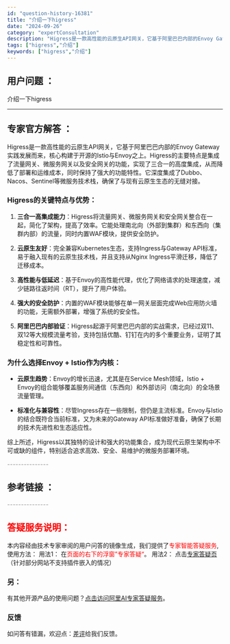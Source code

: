 ```yaml
---
id: "question-history-16381"
title: "介绍一下higress"
date: "2024-09-26"
category: "expertConsultation"
description: "Higress是一款高性能的云原生API网关，它基于阿里巴巴内部的Envoy Gateway实践发展而来，核心构建于开源的Istio与Envoy之上。Higress的主要特点是集成了流量网关、微服务网关以及安全网关的功能，实现了三合一的高度集成，从而降低了部署和运维成本，同时保持了强大的功能特性。它"
tags: ["higress","介绍"]
keywords: ["higress","介绍"]
---
```


## 用户问题 ： 
 介绍一下higress  

---------------
## 专家官方解答 ：

Higress是一款高性能的云原生API网关，它基于阿里巴巴内部的Envoy Gateway实践发展而来，核心构建于开源的Istio与Envoy之上。Higress的主要特点是集成了流量网关、微服务网关以及安全网关的功能，实现了三合一的高度集成，从而降低了部署和运维成本，同时保持了强大的功能特性。它深度集成了Dubbo、Nacos、Sentinel等微服务技术栈，确保了与现有云原生生态的无缝对接。

### Higress的关键特点与优势：

1. **三合一高集成能力**：Higress将流量网关、微服务网关和安全网关整合在一起，简化了架构，提高了效率。它能处理南北向（外部到集群）和东西向（集群内部）的流量，同时内置WAF模块，提供安全防护。

2. **云原生友好**：完全兼容Kubernetes生态，支持Ingress与Gateway API标准，易于融入现有的云原生技术栈，并且支持从Nginx Ingress平滑迁移，降低了迁移成本。

3. **高性能与低延迟**：基于Envoy的高性能代理，优化了网络请求的处理速度，减少链路往返时间（RT），提升了用户体验。

4. **强大的安全防护**：内置的WAF模块能够在单一网关层面完成Web应用防火墙的功能，无需额外部署，增强了系统的安全性。

5. **阿里巴巴内部验证**：Higress起源于阿里巴巴内部的实战需求，已经过双11、双12等大规模流量考验，支持包括优酷、钉钉在内的多个重要业务，证明了其稳定性和可靠性。

### 为什么选择Envoy + Istio作为内核：

- **云原生趋势**：Envoy的增长迅速，尤其是在Service Mesh领域，Istio + Envoy的组合能够覆盖服务间通信（东西向）和外部访问（南北向）的全场景流量管理。
  
- **标准化与兼容性**：尽管Ingress存在一些限制，但仍是主流标准。Envoy与Istio的结合既符合当前标准，又为未来的Gateway API标准做好准备，确保了长期的技术先进性和生态适应性。

综上所述，Higress以其独特的设计和强大的功能集合，成为现代云原生架构中不可或缺的组件，特别适合追求高效、安全、易维护的微服务部署环境。


<font color="#949494">---------------</font> 


## 参考链接 ：



 <font color="#949494">---------------</font> 
 


## <font color="#FF0000">答疑服务说明：</font> 

本内容经由技术专家审阅的用户问答的镜像生成，我们提供了<font color="#FF0000">专家智能答疑服务</font>,使用方法：
用法1： 在<font color="#FF0000">页面的右下的浮窗”专家答疑“</font>。
用法2： 点击[专家答疑页](https://answer.opensource.alibaba.com/docs/intro)（针对部分网站不支持插件嵌入的情况）
### 另：


有其他开源产品的使用问题？[点击访问阿里AI专家答疑服务](https://answer.opensource.alibaba.com/docs/intro)。
### 反馈
如问答有错漏，欢迎点：[差评](https://ai.nacos.io/user/feedbackByEnhancerGradePOJOID?enhancerGradePOJOId=16382)给我们反馈。
